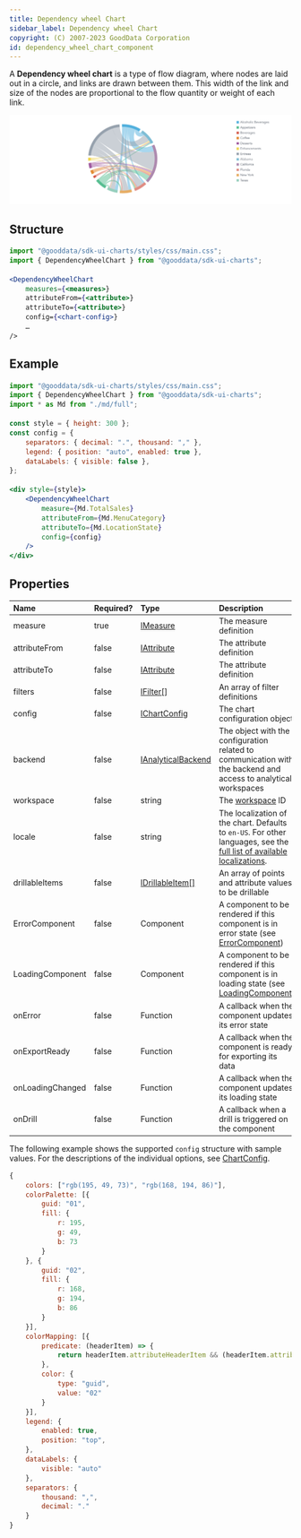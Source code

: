 ```yaml
---
title: Dependency wheel Chart
sidebar_label: Dependency wheel Chart
copyright: (C) 2007-2023 GoodData Corporation
id: dependency_wheel_chart_component
---
```


A **Dependency wheel chart** is a type of flow diagram, where nodes are laid out in a circle, and links are drawn between them. 
This width of the link and size of the nodes are proportional to the flow quantity or weight of each link.


![Dependency wheel Chart Component](assets/dependency_wheel_chart.png "Dependency wheel Chart Component")

## Structure

```jsx
import "@gooddata/sdk-ui-charts/styles/css/main.css";
import { DependencyWheelChart } from "@gooddata/sdk-ui-charts";

<DependencyWheelChart
    measures={<measures>}
    attributeFrom={<attribute>}
    attributeTo={<attribute>}
    config={<chart-config>}
    …
/>
```

## Example

```jsx
import "@gooddata/sdk-ui-charts/styles/css/main.css";
import { DependencyWheelChart } from "@gooddata/sdk-ui-charts";
import * as Md from "./md/full";

const style = { height: 300 };
const config = {
    separators: { decimal: ".", thousand: "," },
    legend: { position: "auto", enabled: true },
    dataLabels: { visible: false },
};

<div style={style}>
    <DependencyWheelChart
        measure={Md.TotalSales}
        attributeFrom={Md.MenuCategory}
        attributeTo={Md.LocationState}
        config={config}
    />
</div>
```

## Properties

| Name             | Required? | Type | Description |
|:-----------------| :--- | :--- | :--- |
| measure          | true | [IMeasure](50_custom__execution.md#measure) | The measure definition |
| attributeFrom    | false | [IAttribute](50_custom__execution.md#attribute) | The attribute definition |
| attributeTo      | false | [IAttribute](50_custom__execution.md#attribute) | The attribute definition |
| filters          | false | [IFilter[]](30_tips__filter_visual_components.md) | An array of filter definitions |
| config           | false | [IChartConfig](15_props__chart_config.md) | The chart configuration object |
| backend          | false | [IAnalyticalBackend](https://sdk.gooddata.com/gooddata-ui-apidocs/docs/sdk-backend-spi.ianalyticalbackend.html) | The object with the configuration related to communication with the backend and access to analytical workspaces |
| workspace        | false | string | The [workspace](02_start__execution_model.md#where-do-measures-and-attributes-come-from) ID |
| locale           | false | string | The localization of the chart. Defaults to `en-US`. For other languages, see the [full list of available localizations](https://github.com/gooddata/gooddata-ui-sdk/tree/master/libs/sdk-ui/src/base/localization/bundles). |
| drillableItems   | false | [IDrillableItem[]](15_props__drillable_item.md)  | An array of points and attribute values to be drillable |
| ErrorComponent   | false | Component | A component to be rendered if this component is in error state (see [ErrorComponent](15_props__error_component.md)) |
| LoadingComponent | false | Component | A component to be rendered if this component is in loading state (see [LoadingComponent](15_props__loading_component.md)) |
| onError          | false | Function | A callback when the component updates its error state |
| onExportReady    | false | Function | A callback when the component is ready for exporting its data |
| onLoadingChanged | false | Function | A callback when the component updates its loading state |
| onDrill          | false | Function | A callback when a drill is triggered on the component |

The following example shows the supported `config` structure with sample values. For the descriptions of the individual options, see [ChartConfig](15_props__chart_config.md).

```javascript
{
    colors: ["rgb(195, 49, 73)", "rgb(168, 194, 86)"],
    colorPalette: [{
        guid: "01",
        fill: {
            r: 195,
            g: 49,
            b: 73
        }
    }, {
        guid: "02",
        fill: {
            r: 168,
            g: 194,
            b: 86
        }
    }],
    colorMapping: [{
        predicate: (headerItem) => {
            return headerItem.attributeHeaderItem && (headerItem.attributeHeaderItem.uri === "Coffee")
        },
        color: {
            type: "guid",
            value: "02"
        }
    }],
    legend: {
        enabled: true,
        position: "top",
    },
    dataLabels: {
        visible: "auto"
    },
    separators: {
        thousand: ",",
        decimal: "."
    }
}
```